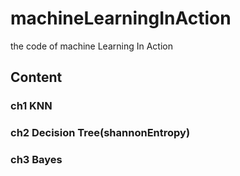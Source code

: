 # machineLearningInAction
the code of machine Learning In Action

## Content

### ch1 KNN
### ch2 Decision Tree(shannonEntropy)
### ch3 Bayes



